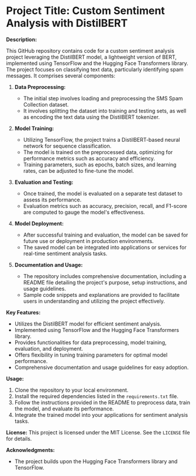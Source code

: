 
# Project Title: Custom Sentiment Analysis with DistilBERT

**Description:**

This GitHub repository contains code for a custom sentiment analysis project leveraging the DistilBERT model, a lightweight version of BERT, implemented using TensorFlow and the Hugging Face Transformers library. The project focuses on classifying text data, particularly identifying spam messages. It comprises several components:

1. **Data Preprocessing:** 
   - The initial step involves loading and preprocessing the SMS Spam Collection dataset.
   - It involves splitting the dataset into training and testing sets, as well as encoding the text data using the DistilBERT tokenizer.

2. **Model Training:**
   - Utilizing TensorFlow, the project trains a DistilBERT-based neural network for sequence classification.
   - The model is trained on the preprocessed data, optimizing for performance metrics such as accuracy and efficiency.
   - Training parameters, such as epochs, batch sizes, and learning rates, can be adjusted to fine-tune the model.

3. **Evaluation and Testing:**
   - Once trained, the model is evaluated on a separate test dataset to assess its performance.
   - Evaluation metrics such as accuracy, precision, recall, and F1-score are computed to gauge the model's effectiveness.

4. **Model Deployment:**
   - After successful training and evaluation, the model can be saved for future use or deployment in production environments.
   - The saved model can be integrated into applications or services for real-time sentiment analysis tasks.

5. **Documentation and Usage:**
   - The repository includes comprehensive documentation, including a README file detailing the project's purpose, setup instructions, and usage guidelines.
   - Sample code snippets and explanations are provided to facilitate users in understanding and utilizing the project effectively.

**Key Features:**
- Utilizes the DistilBERT model for efficient sentiment analysis.
- Implemented using TensorFlow and the Hugging Face Transformers library.
- Provides functionalities for data preprocessing, model training, evaluation, and deployment.
- Offers flexibility in tuning training parameters for optimal model performance.
- Comprehensive documentation and usage guidelines for easy adoption.

**Usage:**
1. Clone the repository to your local environment.
2. Install the required dependencies listed in the `requirements.txt` file.
3. Follow the instructions provided in the README to preprocess data, train the model, and evaluate its performance.
4. Integrate the trained model into your applications for sentiment analysis tasks.


**License:**
This project is licensed under the MIT License. See the `LICENSE` file for details.

**Acknowledgments:**
- The project builds upon the Hugging Face Transformers library and TensorFlow.

